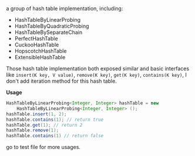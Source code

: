 a group of hash table implementation, including:

* HashTableByLinearProbing
* HashTableByQuadraticProbing
* HashTableBySeparateChain
* PerfectHashTable
* CuckooHashTable
* HopscotchHashTable
* ExtensibleHashTable

Those hash table implementation both exposed similar and basic interfaces
like `insert(K key, V value)`, `remove(K key)`, `get(K key)`, `contains(K key)`,
I don't add iteration method for this hash table.

**Usage**

```java
HashTableByLinearProbing<Integer, Integer> hashTable = new
    HashTableByLinearProbing<Integer, Integer> ();
hashTable.insert(1, 2);
hashTable.contains(1); // return true
hashTable.get(1); // return 2
hashTable.remove(1);
hashTable.contains(1) // return false
```

go to test file for more usages.
